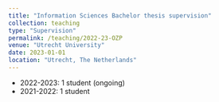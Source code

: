 ```yaml
---
title: "Information Sciences Bachelor thesis supervision"
collection: teaching
type: "Supervision"
permalink: /teaching/2022-23-OZP
venue: "Utrecht University"
date: 2023-01-01
location: "Utrecht, The Netherlands"
---
```


* 2022-2023: 1 student (ongoing)
* 2021-2022: 1 student
